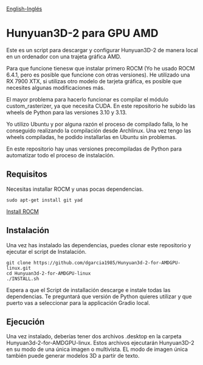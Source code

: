 [English-Inglés](README.md)
# Hunyuan3D-2 para GPU AMD
Este es un script para descargar y configurar Hunyuan3D-2 de manera local en un ordenador con una trajeta gráfica AMD.

Para que funcione tienesw que instalar primero ROCM (Yo he usado ROCM 6.4.1, pero es posible que funcione con otras versiones). He utilizado una RX 7900 XTX, si utilizas otro modelo de tarjeta gráfica, es posible que necesites algunas modificaciones más.

El mayor problema para hacerlo funcionar es compilar el módulo custom_rasterizer, ya que necesita CUDA. En este repositorio he subido las wheels de Python para las versiones 3.10 y 3.13.

Yo utilizo Ubuntu y por alguna razón el proceso de compilado falla, lo he conseguido realizando la compilación desde Archlinux. Una vez tengo las wheels compiladas, he podido installarlas en Ubuntu sin problemas.

En este repositorio hay unas versiones precompiladas de Python para automatizar todo el proceso de instalación.

## Requisitos

Necesitas installar ROCM y unas pocas dependencias.
```
sudo apt-get install git yad
```

[Install ROCM](https://rocm.docs.amd.com/projects/install-on-linux/en/latest/install/quick-start.html)

## Instalación
Una vez has instalado las dependencias, puedes clonar este repositorio y ejecutar el script de Instalación.

```
git clone https://github.com/dgarcia1985/Hunyuan3d-2-for-AMDGPU-linux.git
cd Hunyuan3d-2-for-AMDGPU-linux
./INSTALL.sh
```

Espera a que el Script de installación descarge e instale todas las dependencias.
Te preguntará que versión de Python quieres utilizar y que puerto vas a seleccionar para la applicación Gradio local.

## Ejecución
Una vez instalado, deberías tener dos archivos .desktop en la carpeta Hunyuan3d-2-for-AMDGPU-linux.
Estos archivos ejecutarán Hunyuan3D-2 en su modo de una única imagen o multivista. EL modo de imagen única también puede generar modelos 3D a partir de texto.
